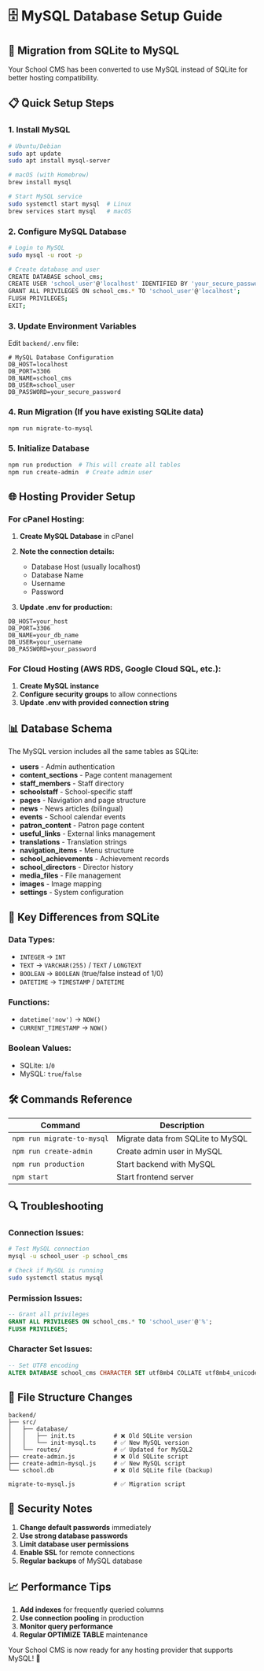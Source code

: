 # 🗄️ MySQL Database Setup Guide

## 🔄 Migration from SQLite to MySQL

Your School CMS has been converted to use MySQL instead of SQLite for better hosting compatibility.

## 📋 Quick Setup Steps

### 1. **Install MySQL**
```bash
# Ubuntu/Debian
sudo apt update
sudo apt install mysql-server

# macOS (with Homebrew)
brew install mysql

# Start MySQL service
sudo systemctl start mysql  # Linux
brew services start mysql   # macOS
```

### 2. **Configure MySQL Database**
```bash
# Login to MySQL
sudo mysql -u root -p

# Create database and user
CREATE DATABASE school_cms;
CREATE USER 'school_user'@'localhost' IDENTIFIED BY 'your_secure_password';
GRANT ALL PRIVILEGES ON school_cms.* TO 'school_user'@'localhost';
FLUSH PRIVILEGES;
EXIT;
```

### 3. **Update Environment Variables**
Edit `backend/.env` file:
```env
# MySQL Database Configuration
DB_HOST=localhost
DB_PORT=3306
DB_NAME=school_cms
DB_USER=school_user
DB_PASSWORD=your_secure_password
```

### 4. **Run Migration** (If you have existing SQLite data)
```bash
npm run migrate-to-mysql
```

### 5. **Initialize Database**
```bash
npm run production  # This will create all tables
npm run create-admin  # Create admin user
```

## 🌐 Hosting Provider Setup

### **For cPanel Hosting:**
1. **Create MySQL Database** in cPanel
2. **Note the connection details:**
   - Database Host (usually localhost)
   - Database Name
   - Username
   - Password

3. **Update .env for production:**
```env
DB_HOST=your_host
DB_PORT=3306
DB_NAME=your_db_name
DB_USER=your_username
DB_PASSWORD=your_password
```

### **For Cloud Hosting (AWS RDS, Google Cloud SQL, etc.):**
1. **Create MySQL instance**
2. **Configure security groups** to allow connections
3. **Update .env with provided connection string**

## 📊 Database Schema

The MySQL version includes all the same tables as SQLite:

- **users** - Admin authentication
- **content_sections** - Page content management
- **staff_members** - Staff directory
- **schoolstaff** - School-specific staff
- **pages** - Navigation and page structure
- **news** - News articles (bilingual)
- **events** - School calendar events
- **patron_content** - Patron page content
- **useful_links** - External links management
- **translations** - Translation strings
- **navigation_items** - Menu structure
- **school_achievements** - Achievement records
- **school_directors** - Director history
- **media_files** - File management
- **images** - Image mapping
- **settings** - System configuration

## 🔧 Key Differences from SQLite

### **Data Types:**
- `INTEGER` → `INT`
- `TEXT` → `VARCHAR(255)` / `TEXT` / `LONGTEXT`
- `BOOLEAN` → `BOOLEAN` (true/false instead of 1/0)
- `DATETIME` → `TIMESTAMP` / `DATETIME`

### **Functions:**
- `datetime('now')` → `NOW()`
- `CURRENT_TIMESTAMP` → `NOW()`

### **Boolean Values:**
- SQLite: `1`/`0`
- MySQL: `true`/`false`

## 🛠️ Commands Reference

| Command | Description |
|---------|-------------|
| `npm run migrate-to-mysql` | Migrate data from SQLite to MySQL |
| `npm run create-admin` | Create admin user in MySQL |
| `npm run production` | Start backend with MySQL |
| `npm start` | Start frontend server |

## 🔍 Troubleshooting

### **Connection Issues:**
```bash
# Test MySQL connection
mysql -u school_user -p school_cms

# Check if MySQL is running
sudo systemctl status mysql
```

### **Permission Issues:**
```sql
-- Grant all privileges
GRANT ALL PRIVILEGES ON school_cms.* TO 'school_user'@'%';
FLUSH PRIVILEGES;
```

### **Character Set Issues:**
```sql
-- Set UTF8 encoding
ALTER DATABASE school_cms CHARACTER SET utf8mb4 COLLATE utf8mb4_unicode_ci;
```

## 📁 File Structure Changes

```
backend/
├── src/
│   ├── database/
│   │   ├── init.ts           # ❌ Old SQLite version
│   │   └── init-mysql.ts     # ✅ New MySQL version
│   └── routes/               # ✅ Updated for MySQL2
├── create-admin.js           # ❌ Old SQLite script
├── create-admin-mysql.js     # ✅ New MySQL script
└── school.db                 # ❌ Old SQLite file (backup)

migrate-to-mysql.js           # ✅ Migration script
```

## 🔐 Security Notes

1. **Change default passwords** immediately
2. **Use strong database passwords**
3. **Limit database user permissions**
4. **Enable SSL** for remote connections
5. **Regular backups** of MySQL database

## 📈 Performance Tips

1. **Add indexes** for frequently queried columns
2. **Use connection pooling** in production
3. **Monitor query performance**
4. **Regular OPTIMIZE TABLE** maintenance

Your School CMS is now ready for any hosting provider that supports MySQL! 🚀